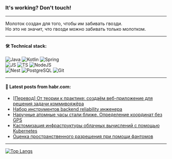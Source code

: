 ### It's working? Don't touch!

---
Молоток создан для того, чтобы им забивать гвозди. <br>
Но это не значит, что гвозди можно забивать только молотком.

---

#### 🛠️ Technical stack:

![Java](https://img.shields.io/badge/Java-informational?logo=Oracle&style=flat&logoColor=white&color=FF4500)
![Kotlin](https://img.shields.io/badge/Kotlin-informational?logo=Kotlin&style=flat&logoColor=white&color=774D97)
![Spring](https://img.shields.io/badge/SpringBoot-informational?logo=SpringBoot&style=flat&logoColor=white&color=6DB33F) <br>
![JS](https://img.shields.io/badge/JS-informational?logo=javaScript&style=flat&logoColor=black&color=F7Df1E)
![TS](https://img.shields.io/badge/TypeScript-informational?logo=typeScript&style=flat&logoColor=black&color=0667A8)
![NodeJS](https://img.shields.io/badge/NodeJS-informational?logo=node.js&style=flat&logoColor=white&color=70A760) <br>
![Nest](https://img.shields.io/badge/NestJS-informational?logo=NestJS&style=flat&logoColor=white&color=E0234E)
![PostgreSQL](https://img.shields.io/badge/PostgreSQL-informational?logo=PostgreSQL&style=flat&logoColor=white&color=DAA520)
![Git](https://img.shields.io/badge/Git-informational?logo=git&style=flat&logoColor=white&color=778899)

___

#### 💬 Latest posts from habr.com:

<!-- BLOG-POST-LIST:START -->
- [[Перевод] От теории к практике: создаём веб-приложение для решения задачи коммивояжёра](https://habr.com/ru/companies/wunderfund/articles/767618/?utm_source=habrahabr&utm_medium=rss&utm_campaign=767618)
- [Набор инструментов backend reliability инженера](https://habr.com/ru/companies/wrike/articles/767100/?utm_source=habrahabr&utm_medium=rss&utm_campaign=767100)
- [Наручные атомные часы стали ближе. Определение координат без GPS](https://habr.com/ru/companies/ruvds/articles/766974/?utm_source=habrahabr&utm_medium=rss&utm_campaign=766974)
- [Кастомизация инфраструктуры облачных вычислений с помощью Kubernetes](https://habr.com/ru/companies/first/articles/766944/?utm_source=habrahabr&utm_medium=rss&utm_campaign=766944)
- [Оценка пространственного разрешения при помощи фантомов](https://habr.com/ru/companies/smartengines/articles/767508/?utm_source=habrahabr&utm_medium=rss&utm_campaign=767508)
<!-- BLOG-POST-LIST:END -->

---
[![Top Langs](https://github-readme-stats-git-master-advtsetting-gmailcom.vercel.app/api/top-langs/?username=zloylis&langs_count=10&hide_title=false&title_color=e6edf3&size_weight=0.5&count_weight=0.5&layout=compact&hide_border=true&theme=dracula)](https://github.com/zloylis)

<!-- ![GitHub stats](https://github-readme-stats-git-master-advtsetting-gmailcom.vercel.app/api?username=zloylis&show_icons=true&hide_border=true&theme=dracula&hide_title=true&include_all_commits=true&count_private=true&hide=contribs&hide_rank=true) -->
